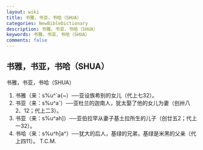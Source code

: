 ```yaml
---
layout: wiki
title: 书雅，书亚，书哈（SHUA）
categories: NewBibleDictionary
description: 书雅，书亚，书哈（SHUA）
keywords: 书雅，书亚，书哈（SHUA）
comments: false
---
```


## 书雅，书亚，书哈（SHUA）



书雅，书亚，书哈（SHUA）
1. 书雅（来：s%u^`a{~）──亚设族希别的女儿（代上七32）。
2. 书亚（来：s%u^a`）──亚杜兰的迦南人，犹太娶了他的女儿为妻（创卅八2、12；代上二3）。
3. 书亚（来：s%u^ah]）──亚伯拉罕从妻子基土拉所生的儿子（创廿五2；代上一32）。
4. 书哈（来：s%u^h]a^）──犹大的后人，基绿的兄弟，基绿是米黑的父亲（代上四11）。
T.C.M.




